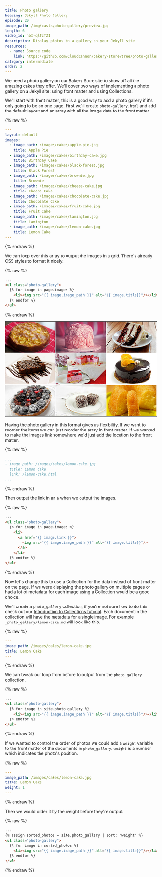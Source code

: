 ```yaml
---
title: Photo gallery
heading: Jekyll Photo Gallery
episode: 20
image_path: /img/casts/photo-gallery/preview.jpg
length: 6
video_id: nbI-qlTzTZI
description: Display photos in a gallery on your Jekyll site
resources:
  - name: Source code
    link: https://github.com/CloudCannon/bakery-store/tree/photo-gallery
category: intermediate
order: 2
---
```

We need a photo gallery on our Bakery Store site to show off all the amazing cakes they offer. We'll cover two ways of implementing a photo gallery on a Jekyll site: using front matter and using Collections.

We'll start with front matter, this is a good way to add a photo gallery if it's only going to be on one page. First we'll create `photo-gallery.html` and add the default layout and an array with all the image data to the front matter.

{% raw %}
~~~yaml
---
layout: default
images:
  - image_path: /images/cakes/apple-pie.jpg
    title: Apple Pie
  - image_path: /images/cakes/birthday-cake.jpg
    title: Birthday Cake
  - image_path: /images/cakes/black-forest.jpg
    title: Black Forest
  - image_path: /images/cakes/brownie.jpg
    title: Brownie
  - image_path: /images/cakes/cheese-cake.jpg
    title: Cheese Cake
  - image_path: /images/cakes/chocolate-cake.jpg
    title: Chocolate Cake
  - image_path: /images/cakes/fruit-cake.jpg
    title: Fruit Cake
  - image_path: /images/cakes/lamington.jpg
    title: Lamington
  - image_path: /images/cakes/lemon-cake.jpg
    title: Lemon Cake
---
~~~
{% endraw %}

We can loop over this array to output the images in a grid. There's already CSS styles to format it nicely.

{% raw %}
~~~html
...
<ul class="photo-gallery">
  {% for image in page.images %}
    <li><img src="{{ image.image_path }}" alt="{{ image.title}}"/></li>
  {% endfor %}
</ul>
~~~
{% endraw %}

![Cakes](/img/casts/photo-gallery/cakes.jpg)

Having the photo gallery in this format gives us flexibility. If we want to reorder the items we can just reorder the array in front matter. If we wanted to make the images link somewhere we'd just add the location to the front matter.

{% raw %}
~~~yaml
...
- image_path: /images/cakes/lemon-cake.jpg
  title: Lemon Cake
  link: /lemon-cake.html
...
~~~
{% endraw %}

Then output the link in an `a` when we output the images.

{% raw %}
~~~html
...
<ul class="photo-gallery">
  {% for image in page.images %}
    <li>
      <a href="{{ image.link }}">
        <img src="{{ image.image_path }}" alt="{{ image.title}}"/>
      </a>
    </li>
  {% endfor %}
</ul>
~~~
{% endraw %}

Now let's change this to use a Collection for the data instead of front matter on the page. If we were displaying the photo gallery on multiple pages or had a lot of metadata for each image using a Collection would be a good choice.

We'll create a `photo_gallery` collection, if you're not sure how to do this check out our [Introduction to Collections tutorial](/jekyll-casts/introduction-to-collections/). Each document in the collection will have the metadata for a single image. For example `_photo_gallery/lemon-cake.md` will look like this.

{% raw %}
~~~yaml
---
image_path: /images/cakes/lemon-cake.jpg
title: Lemon Cake
---
~~~
{% endraw %}

We can tweak our loop from before to output from the `photo_gallery` collection.

{% raw %}
~~~html
...
<ul class="photo-gallery">
  {% for image in site.photo_gallery %}
    <li><img src="{{ image.image_path }}" alt="{{ image.title}}"/></li>
  {% endfor %}
</ul>
~~~
{% endraw %}

If we wanted to control the order of photos we could add a `weight` variable to the front matter of the documents in `photo_gallery`. `weight` is a number which indicates the photo's position.

{% raw %}
~~~yaml
---
image_path: /images/cakes/lemon-cake.jpg
title: Lemon Cake
weight: 1
---
~~~
{% endraw %}

Then we would order it by the weight before they're output.

{% raw %}
~~~html
...
{% assign sorted_photos = site.photo_gallery | sort: "weight" %}
<ul class="photo-gallery">
  {% for image in sorted_photos %}
    <li><img src="{{ image.image_path }}" alt="{{ image.title}}"/></li>
  {% endfor %}
</ul>
~~~
{% endraw %}
